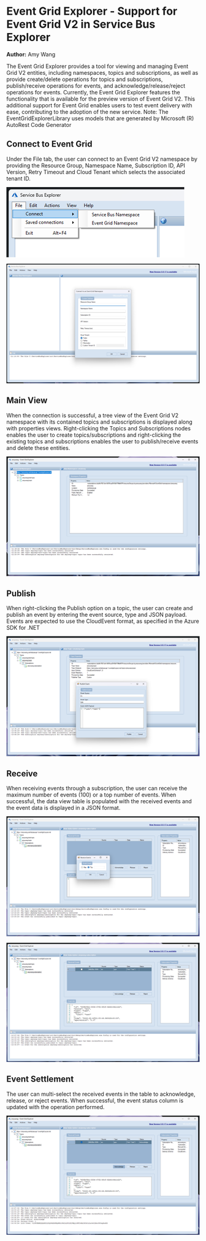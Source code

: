 # Event Grid Explorer - Support for Event Grid V2 in Service Bus Explorer
**Author:** Amy Wang

The Event Grid Explorer provides a tool for viewing and managing Event Grid V2 entities, including namespaces, topics and subscriptions, as well as provide create/delete operations for topics and subscriptions, publish/receive operations for events, and acknowledge/release/reject operations for events.
Currently, the Event Grid Explorer features the functionality that is available for the preview version of Event Grid V2.
This additional support for Event Grid enables users to test event delivery with ease, contributing to the adoption of the new service.
Note: The EventGridExplorerLibrary uses models that are generated by Microsoft (R) AutoRest Code Generator

## Connect to Event Grid

Under the File tab, the user can connect to an Event Grid V2 namespace by providing the Resource Group, Namespace Name, Subscription ID, API Version, Retry Timeout and Cloud Tenant which selects the associated tenant ID.

![Connect to EGV2](./media/connect-event-grid.png)

![Connection Info](./media/connect-info-event-grid.png)

## Main View

When the connection is successful, a tree view of the Event Grid V2 namespace with its contained topics and subscriptions is displayed along with properties views.
Right-clicking the Topics and Subscriptions nodes enables the user to create topics/subscriptions and right-clicking the existing topics and subscriptions enables the user to publish/receive events and delete these entities.

![Main View](./media/main-view-event-grid.png)

## Publish

When right-clicking the Publish option on a topic, the user can create and publish an event by entering the event source, type and JSON payload. 
Events are expected to use the CloudEvent format, as specified in the Azure SDK for .NET

![Publish Event to Topic](./media/publish-event-grid.png)

## Receive

When receiving events through a subscription, the user can receive the maximum number of events (100) or a top number of events.
When successful, the data view table is populated with the received events and the event data is displayed in a JSON format.

![Receive Event Popup](./media/receive-popup-event-grid.png)

![Receive Events in Subscription](./media/receive-results-event-grid.png)

## Event Settlement

The user can multi-select the received events in the table to acknowledge, release, or reject events.
When successful, the event status column is updated with the operation performed.

![Event Action](./media/event-action-event-grid.png)
